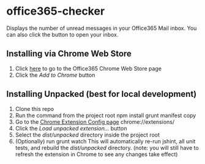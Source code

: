 office365-checker
=================

Displays the number of unread messages in your Office365 Mail inbox. You can also click the button to open your inbox.

Installing via Chrome Web Store
-------------------------------
1. Click [here](https://chrome.google.com/webstore/detail/office365-mail-checker/cbefiefjdpebjofikekaolbbninhoeba) to go to the Office365 Chrome Web Store page
2. Click the *Add to Chrome* button
 
Installing Unpacked (best for local development)
------------------------------------------------
1. Clone this repo
2. Run the command from the project root
    npm install
    grunt manifest copy
3. Go to the [Chrome Extension Config page](chrome://extensions/) chrome://extensions/
4. Click the *Load unpacked extension...* button
5. Select the *dist/unpacked* directory inside the project root
6. (Optionally) run
    grunt watch
This will automatically re-run jshint, all unit tests, and rebuild the *dist/unpacked* directory. (note: you will still have to refresh the extension in Chrome to see any changes take effect)
